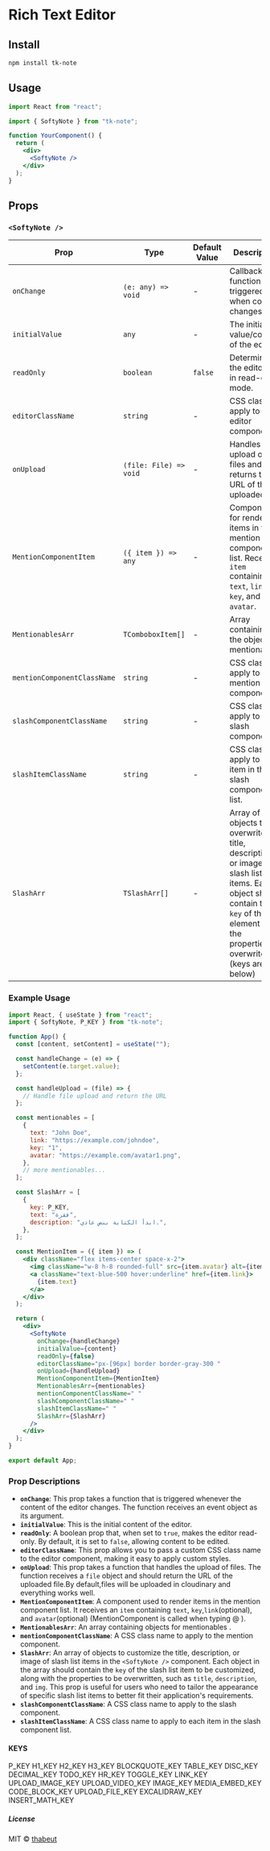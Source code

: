 # Rich Text Editor

## Install

```bash
npm install tk-note
```

## Usage

```jsx
import React from "react";

import { SoftyNote } from "tk-note";

function YourComponent() {
  return (
    <div>
      <SoftyNote />
    </div>
  );
}
```

## Props

### `<SoftyNote />`

| Prop                        | Type                   | Default Value | Description                                                                                                                                                                              |
| --------------------------- | ---------------------- | ------------- | ---------------------------------------------------------------------------------------------------------------------------------------------------------------------------------------- |
| `onChange`                  | `(e: any) => void`     | -             | Callback function triggered when content changes.                                                                                                                                        |
| `initialValue`              | `any`                  | -             | The initial value/content of the editor.                                                                                                                                                 |
| `readOnly`                  | `boolean`              | `false`       | Determines if the editor is in read-only mode.                                                                                                                                           |
| `editorClassName`           | `string`               | -             | CSS class to apply to the editor component.                                                                                                                                              |
| `onUpload`                  | `(file: File) => void` | -             | Handles the upload of files and returns the URL of the uploaded file.                                                                                                                    |
| `MentionComponentItem`      | `({ item }) => any`    | -             | Component for rendering items in the mention component list. Receives `item` containing `text`, `link`, `key`, and `avatar`.                                                             |
| `MentionablesArr`           | `TComboboxItem[]`      | -             | Array containing the objects of mentionables.                                                                                                                                            |
| `mentionComponentClassName` | `string`               | -             | CSS class to apply to the mention component.                                                                                                                                             |
| `slashComponentClassName`   | `string`               | -             | CSS class to apply to the slash component.                                                                                                                                               |
| `slashItemClassName`        | `string`               | -             | CSS class to apply to each item in the slash component list.                                                                                                                             |
| `SlashArr`                  | `TSlashArr[]`          | -             | Array of objects to overwrite the title, description, or image of slash list items. Each object should contain the `key` of the element and the properties to overwrite.(keys are below) |

### Example Usage

```jsx
import React, { useState } from "react";
import { SoftyNote, P_KEY } from "tk-note";

function App() {
  const [content, setContent] = useState("");

  const handleChange = (e) => {
    setContent(e.target.value);
  };

  const handleUpload = (file) => {
    // Handle file upload and return the URL
  };

  const mentionables = [
    {
      text: "John Doe",
      link: "https://example.com/johndoe",
      key: "1",
      avatar: "https://example.com/avatar1.png",
    },
    // more mentionables...
  ];

  const SlashArr = [
    {
      key: P_KEY,
      text: "فقرة",
      description: "ابدأ الكتابة بنص عادي.",
    },
  ];

  const MentionItem = ({ item }) => (
    <div className="flex items-center space-x-2">
      <img className="w-8 h-8 rounded-full" src={item.avatar} alt={item.text} />
      <a className="text-blue-500 hover:underline" href={item.link}>
        {item.text}
      </a>
    </div>
  );

  return (
    <div>
      <SoftyNote
        onChange={handleChange}
        initialValue={content}
        readOnly={false}
        editorClassName="px-[96px] border border-gray-300 "
        onUpload={handleUpload}
        MentionComponentItem={MentionItem}
        MentionablesArr={mentionables}
        mentionComponentClassName=" "
        slashComponentClassName=" "
        slashItemClassName=" "
        SlashArr={SlashArr}
      />
    </div>
  );
}

export default App;
```

### Prop Descriptions

- **`onChange`**: This prop takes a function that is triggered whenever the content of the editor changes. The function receives an event object as its argument.
- **`initialValue`**: This is the initial content of the editor.
- **`readOnly`**: A boolean prop that, when set to `true`, makes the editor read-only. By default, it is set to `false`, allowing content to be edited.
- **`editorClassName`**: This prop allows you to pass a custom CSS class name to the editor component, making it easy to apply custom styles.
- **`onUpload`**: This prop takes a function that handles the upload of files. The function receives a `file` object and should return the URL of the uploaded file.By default,files will be uploaded in cloudinary and everything works well.
- **`MentionComponentItem`**: A component used to render items in the mention component list. It receives an `item` containing `text`, `key`,`link`(optional), and `avatar`(optional) (MentionComponent is called when typing @ ).
- **`MentionablesArr`**: An array containing objects for mentionables .
- **`mentionComponentClassName`**: A CSS class name to apply to the mention component.
- **`SlashArr`**: An array of objects to customize the title, description, or image of slash list items in the `<SoftyNote />` component. Each object in the array should contain the `key` of the slash list item to be customized, along with the properties to be overwritten, such as `title`, `description`, and `img`. This prop is useful for users who need to tailor the appearance of specific slash list items to better fit their application's requirements.
- **`slashComponentClassName`**: A CSS class name to apply to the slash component.
- **`slashItemClassName`**: A CSS class name to apply to each item in the slash component list.

#### KEYS

P_KEY
H1_KEY
H2_KEY
H3_KEY
BLOCKQUOTE_KEY
TABLE_KEY
DISC_KEY
DECIMAL_KEY
TODO_KEY
HR_KEY
TOGGLE_KEY
LINK_KEY
UPLOAD_IMAGE_KEY
UPLOAD_VIDEO_KEY
IMAGE_KEY
MEDIA_EMBED_KEY
CODE_BLOCK_KEY
UPLOAD_FILE_KEY
EXCALIDRAW_KEY
INSERT_MATH_KEY

##### License

MIT © [thabeut](https://github.com/BaytaX)
